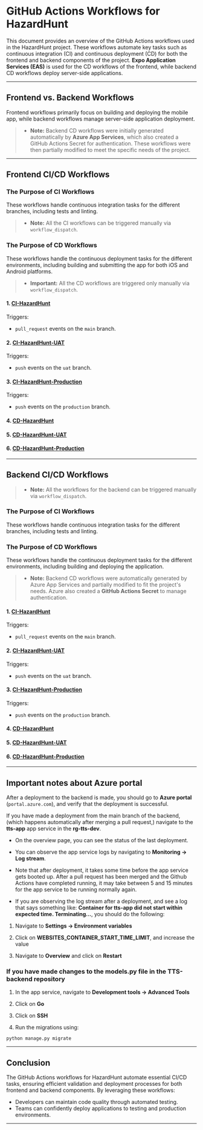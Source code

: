 # GitHub Actions Workflows for HazardHunt

This document provides an overview of the GitHub Actions workflows used in the HazardHunt project. These workflows automate key tasks such as continuous integration (CI) and continuous deployment (CD) for both the frontend and backend components of the project. **Expo Application Services (EAS)** is used for the CD workflows of the frontend, while backend CD workflows deploy server-side applications.

---

## Frontend vs. Backend Workflows
Frontend workflows primarily focus on building and deploying the mobile app, while backend workflows manage server-side application deployment.

> - **Note:** Backend CD workflows were initially generated automatically by **Azure App Services**, which also created a GitHub Actions Secret for authentication. These workflows were then partially modified to meet the specific needs of the project.

---

## Frontend CI/CD Workflows

### The Purpose of CI Workflows
These workflows handle continuous integration tasks for the different branches, including tests and linting.
> - **Note:** All the CI workflows can be triggered manually via `workflow_dispatch`.

### The Purpose of CD Workflows
These workflows handle the continuous deployment tasks for the different environments, including building and submitting the app for both iOS and Android platforms.
> - **Important:** All the CD workflows are triggered only manually via `workflow_dispatch`.

#### 1. [**CI-HazardHunt**](https://github.com/Ohtu-Tyoturvallisuus/TTS-frontend/blob/main/.github/workflows/ci-main.yml)

Triggers:
- `pull_request` events on the `main` branch.

#### 2. [**CI-HazardHunt-UAT**](https://github.com/Ohtu-Tyoturvallisuus/TTS-frontend/blob/main/.github/workflows/ci-uat.yml)

Triggers:
- `push` events on the `uat` branch.

#### 3. [**CI-HazardHunt-Production**](https://github.com/Ohtu-Tyoturvallisuus/TTS-frontend/blob/main/.github/workflows/ci-production.yml)

Triggers:
- `push` events on the `production` branch.

#### 4. [**CD-HazardHunt**](https://github.com/Ohtu-Tyoturvallisuus/TTS-frontend/blob/main/.github/workflows/eas-build-submit-all.yml)

#### 5. [**CD-HazardHunt-UAT**](https://github.com/Ohtu-Tyoturvallisuus/TTS-frontend/blob/main/.github/workflows/eas-build-submit-all-uat.yml)

#### 6. [**CD-HazardHunt-Production**](https://github.com/Ohtu-Tyoturvallisuus/TTS-frontend/blob/main/.github/workflows/eas-build-submit-all-prod.yml)

---

## Backend CI/CD Workflows
> - **Note:** All the workflows for the backend can be triggered manually via `workflow_dispatch`.

### The Purpose of CI Workflows
These workflows handle continuous integration tasks for the different branches, including tests and linting.

### The Purpose of CD Workflows
These workflows handle the continuous deployment tasks for the different environments, including building and deploying the application.
> - **Note:** Backend CD workflows were automatically generated by Azure App Services and partially modified to fit the project's needs. Azure also created a **GitHub Actions Secret** to manage authentication.

#### 1. [**CI-HazardHunt**](https://github.com/Ohtu-Tyoturvallisuus/TTS-backend/blob/main/.github/workflows/ci-main.yml)

Triggers:
- `pull_request` events on the `main` branch.

#### 2. [**CI-HazardHunt-UAT**](https://github.com/Ohtu-Tyoturvallisuus/TTS-backend/blob/main/.github/workflows/ci-uat.yml)

Triggers:
- `push` events on the `uat` branch.

#### 3. [**CI-HazardHunt-Production**](https://github.com/Ohtu-Tyoturvallisuus/TTS-backend/blob/main/.github/workflows/ci-production.yml)

Triggers:
- `push` events on the `production` branch.

#### 4. [**CD-HazardHunt**](https://github.com/Ohtu-Tyoturvallisuus/TTS-backend/blob/main/.github/workflows/main_tts-app.yml)

#### 5. [**CD-HazardHunt-UAT**](https://github.com/Ohtu-Tyoturvallisuus/TTS-backend/blob/main/.github/workflows/uat_tts-app-uat.yml)

#### 6. [**CD-HazardHunt-Production**](https://github.com/Ohtu-Tyoturvallisuus/TTS-backend/blob/main/.github/workflows/production_tts-app-prod.yml)

---

## Important notes about Azure portal

After a deployment to the backend is made, you should go to **Azure portal** 
(`portal.azure.com`), and verify that the deployment is successful.
 
If you have made a deployment from the main branch of the backend, (which 
happens automatically after merging a pull request,) navigate to the **tts-app** 
app service in the **rg-tts-dev**.

- On the overview page, you can see the status of the last deployment.

- You can observe the app service logs by navigating to **Monitoring -> Log stream**.

- Note that after deployment, it takes some time before the app service gets booted up. After a pull request has been merged and the Github Actions have completed running, it may take between 5 and 15 minutes for the app service to be running normally again.

- If you are observing the log stream after a deployment, and see a log that says something like: **Container for tts-app did not start within expected time. Terminating...**, you should do the following:

1. Navigate to **Settings -> Environment variables** 

2. Click on **WEBSITES_CONTAINER_START_TIME_LIMIT**, and increase the value

3. Navigate to **Overview** and click on **Restart**

### If you have made changes to the models.py file in the TTS-backend repository

1. In the app service, navigate to **Development tools -> Advanced Tools**

2. Click on **Go**

3. Click on **SSH**

4. Run the migrations using: 

```
python manage.py migrate
```

---

## Conclusion

The GitHub Actions workflows for HazardHunt automate essential CI/CD tasks, ensuring efficient validation and deployment processes for both frontend and backend components. By leveraging these workflows:
- Developers can maintain code quality through automated testing.
- Teams can confidently deploy applications to testing and production environments.

---
